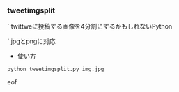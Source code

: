 ### tweetimgsplit
` twittweに投稿する画像を4分割にするかもしれないPython
  
` jpgとpngに対応
  
- 使い方  
  
``` python tweetimgsplit.py img.jpg ```

eof
